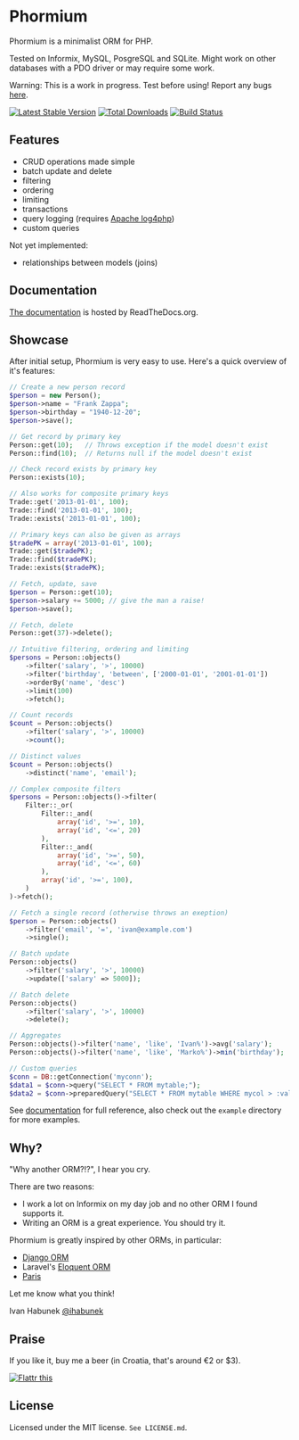 Phormium
========

Phormium is a minimalist ORM for PHP.

Tested on Informix, MySQL, PosgreSQL and SQLite. Might work on other databases
with a PDO driver or may require some work.

Warning: This is a work in progress. Test before using! Report any bugs
[here](https://github.com/ihabunek/phormium/issues).

[![Latest Stable Version](https://poser.pugx.org/phormium/phormium/v/stable.png)](https://packagist.org/packages/phormium/phormium) [![Total Downloads](https://poser.pugx.org/phormium/phormium/downloads.png)](https://packagist.org/packages/phormium/phormium) [![Build Status](https://travis-ci.org/ihabunek/phormium.png)](https://travis-ci.org/ihabunek/phormium)

Features
--------

* CRUD operations made simple
* batch update and delete
* filtering
* ordering
* limiting
* transactions
* query logging (requires [Apache log4php](http://logging.apache.org/log4php/))
* custom queries

Not yet implemented:

* relationships between models (joins)

Documentation
-------------

[The documentation](http://phormium.readthedocs.org/en/latest/) is hosted by
ReadTheDocs.org.

Showcase
--------

After initial setup, Phormium is very easy to use. Here's a quick overview of
it's features:

```php
// Create a new person record
$person = new Person();
$person->name = "Frank Zappa";
$person->birthday = "1940-12-20";
$person->save();

// Get record by primary key
Person::get(10);   // Throws exception if the model doesn't exist
Person::find(10);  // Returns null if the model doesn't exist

// Check record exists by primary key
Person::exists(10);

// Also works for composite primary keys
Trade::get('2013-01-01', 100);
Trade::find('2013-01-01', 100);
Trade::exists('2013-01-01', 100);

// Primary keys can also be given as arrays
$tradePK = array('2013-01-01', 100);
Trade::get($tradePK);
Trade::find($tradePK);
Trade::exists($tradePK);

// Fetch, update, save
$person = Person::get(10);
$person->salary += 5000; // give the man a raise!
$person->save();

// Fetch, delete
Person::get(37)->delete();

// Intuitive filtering, ordering and limiting
$persons = Person::objects()
    ->filter('salary', '>', 10000)
    ->filter('birthday', 'between', ['2000-01-01', '2001-01-01'])
    ->orderBy('name', 'desc')
    ->limit(100)
    ->fetch();

// Count records
$count = Person::objects()
    ->filter('salary', '>', 10000)
    ->count();

// Distinct values
$count = Person::objects()
    ->distinct('name', 'email');

// Complex composite filters
$persons = Person::objects()->filter(
    Filter::_or(
        Filter::_and(
            array('id', '>=', 10),
            array('id', '<=', 20)
        ),
        Filter::_and(
            array('id', '>=', 50),
            array('id', '<=', 60)
        ),
        array('id', '>=', 100),
    )
)->fetch();

// Fetch a single record (otherwise throws an exeption)
$person = Person::objects()
    ->filter('email', '=', 'ivan@example.com')
    ->single();

// Batch update
Person::objects()
    ->filter('salary', '>', 10000)
    ->update(['salary' => 5000]);

// Batch delete
Person::objects()
    ->filter('salary', '>', 10000)
    ->delete();

// Aggregates
Person::objects()->filter('name', 'like', 'Ivan%')->avg('salary');
Person::objects()->filter('name', 'like', 'Marko%')->min('birthday');

// Custom queries
$conn = DB::getConnection('myconn');
$data1 = $conn->query("SELECT * FROM mytable;");
$data2 = $conn->preparedQuery("SELECT * FROM mytable WHERE mycol > :value", array("value" => 10))
```

See [documentation](http://phormium.readthedocs.org/en/latest/) for full
reference, also check out the `example` directory for more examples.

Why?
----

"Why another ORM?!?", I hear you cry.

There are two reasons:

* I work a lot on Informix on my day job and no other ORM I found supports it.
* Writing an ORM is a great experience. You should try it.

Phormium is greatly inspired by other ORMs, in particular:

* [Django ORM](https://docs.djangoproject.com/en/dev/topics/db/)
* Laravel's [Eloquent ORM](http://laravel.com/docs/database/eloquent)
* [Paris](http://j4mie.github.io/idiormandparis/)

Let me know what you think!

Ivan Habunek [@ihabunek](http://twitter.com/ihabunek)

Praise
------

If you like it, buy me a beer (in Croatia, that's around €2 or $3).

[![Flattr this](http://api.flattr.com/button/flattr-badge-large.png)](http://flattr.com/thing/1204532/ihabunekphormium-on-GitHub)

License
-------
Licensed under the MIT license. `See LICENSE.md`.
